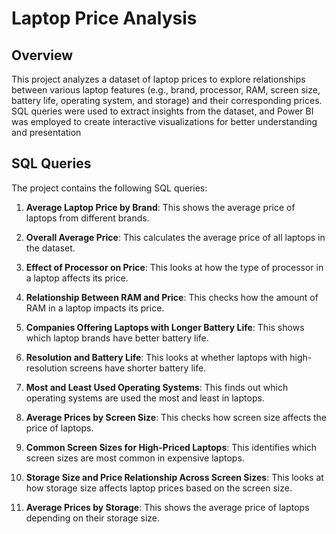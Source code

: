 # Laptop Price Analysis

## Overview
This project analyzes a dataset of laptop prices to explore relationships between various laptop features (e.g., brand, processor, RAM, screen size, battery life, operating system, and storage) and their corresponding prices. SQL queries were used to extract insights from the dataset, and Power BI was employed to create interactive visualizations for better understanding and presentation

## SQL Queries
The project contains the following SQL queries:

1. **Average Laptop Price by Brand**: This shows the average price of laptops from different brands.

2. **Overall Average Price**: This calculates the average price of all laptops in the dataset.

3. **Effect of Processor on Price**: This looks at how the type of processor in a laptop affects its price.

4. **Relationship Between RAM and Price**: This checks how the amount of RAM in a laptop impacts its price.

5. **Companies Offering Laptops with Longer Battery Life**: This shows which laptop brands have better battery life.

6. **Resolution and Battery Life**: This looks at whether laptops with high-resolution screens have shorter battery life.

7. **Most and Least Used Operating Systems**: This finds out which operating systems are used the most and least in laptops.

8. **Average Prices by Screen Size**: This checks how screen size affects the price of laptops.

9. **Common Screen Sizes for High-Priced Laptops**: This identifies which screen sizes are most common in expensive laptops.

10. **Storage Size and Price Relationship Across Screen Sizes**: This looks at how storage size affects laptop prices based on the screen size.

11. **Average Prices by Storage**: This shows the average price of laptops depending on their storage size.
